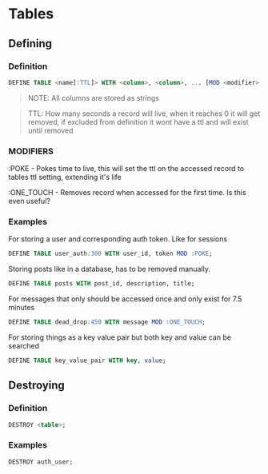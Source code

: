 # Tables

## Defining

### Definition

```sql
DEFINE TABLE <name[:TTL]> WITH <column>, <column>, ... [MOD <modifier>, <modifier>, ...];
```

> NOTE: All columns are stored as strings

> TTL: How many seconds a record will live, when it reaches 0
> it will get removed, if excluded from definition it wont
> have a ttl and will exist until removed

### MODIFIERS

:POKE - Pokes time to live, this will set the ttl on the accessed record to tables ttl setting, extending it's life

:ONE_TOUCH - Removes record when accessed for the first time. Is this even useful?

### Examples

For storing a user and corresponding auth token.
Like for sessions

```sql
DEFINE TABLE user_auth:300 WITH user_id, token MOD :POKE;
```

Storing posts like in a database,
has to be removed manually.

```sql
DEFINE TABLE posts WITH post_id, description, title;
```

For messages that only should be accessed once
and only exist for 7.5 minutes

```sql
DEFINE TABLE dead_drop:450 WITH message MOD :ONE_TOUCH;
```

For storing things as a key value pair
but both key and value can be searched

```sql
DEFINE TABLE key_value_pair WITH key, value;
```

## Destroying

### Definition

```sql
DESTROY <table>;
```

### Examples

```sql
DESTROY auth_user;
```
